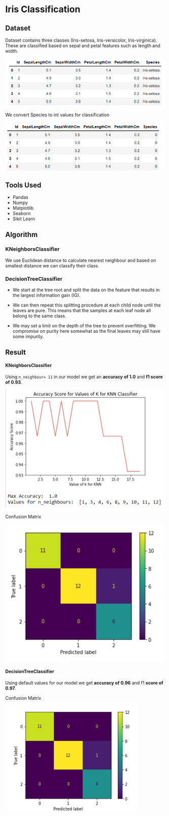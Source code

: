 # Iris Classification

## Dataset

Dataset contains three classes (Iris-setosa, Iris-versicolor, Iris-virginica). These are classified based on sepal and petal features such as length and width.

![Screenshot (258)](/assets/Screenshot%20(258).png)

We convert Species to int values for classification

![Screenshot (258)](/assets/Screenshot%20(259).png)

## Tools Used

- Pandas
- Numpy
- Matplotlib
- Seaborn
- Sikit Learn


## Algorithm

### KNeighborsClassifier

We use Euclidean distance to calculate nearest neighbour and based on smallest distance we can classify their class.

### DecisionTreeClassifier

- We start at the tree root and split the data on the feature that results in the largest information gain (IG).

- We can then repeat this splitting procedure at each child node until the leaves are pure. This means that the samples at each leaf node all belong to the same class.

- We may set a limit on the depth of the tree to prevent overfitting. We compromise on purity here somewhat as the final leaves may still have some impurity.

## Result

#### KNeighborsClassifier

Using `n_neighbour= 11` in our model we get an **accuracy of 1.0** and **f1 score of 0.93**.

![Screenshot (258)](/assets/Screenshot%20(260).png)

Confusion Matrix

![Screenshot (258)](/assets/Screenshot%20(262).png)

#### DecisionTreeClassifier

Using default values for our model we get **accuracy of 0.96** and f1 **score of 0.97**.

Confusion Matrix

![Screenshot (258)](/assets/Screenshot%20(261).png)